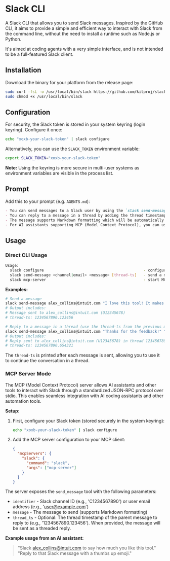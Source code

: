 # Slack CLI

A Slack CLI that allows you to send Slack messages. Inspired by the GitHub CLI, it aims to provide a simple and efficient way to interact with Slack from the command line, without the need to install a runtime such as Node.js or Python.

It's aimed at coding agents with a very simple interface, and is not intended to be a full-featured Slack client.

## Installation

Download the binary for your platform from the release page:

```bash
sudo curl -fsL -o /usr/local/bin/slack https://github.com/kitproj/slack-cli/releases/download/v0.0.10/slack_v0.0.10_linux_arm64
sudo chmod +x /usr/local/bin/slack
```

## Configuration

For security, the Slack token is stored in your system keyring (login keyring). Configure it once:

```bash
echo "xoxb-your-slack-token" | slack configure
```

Alternatively, you can use the `SLACK_TOKEN` environment variable:

```bash
export SLACK_TOKEN="xoxb-your-slack-token"
```

**Note:** Using the keyring is more secure in multi-user systems as environment variables are visible in the process list.


## Prompt

Add this to your prompt (e.g. `AGENTS.md`):

```markdown
- You can send messages to a Slack user by using the `slack send-message <channel|email> "<message>"` command.
- You can reply to a message in a thread by adding the thread timestamp as a third parameter: `slack send-message <channel|email> "<message>" <thread-ts>`.
- The message supports Markdown formatting which will be automatically converted to Slack's Mrkdwn format.
- For AI assistants supporting MCP (Model Context Protocol), you can use `slack mcp-server` to enable tool-based Slack integration.
```

## Usage

### Direct CLI Usage

```bash
Usage:
  slack configure                                            - configure Slack token (reads from stdin)
  slack send-message <channel|email> <message> [thread-ts]   - send a message (optionally reply to a thread)
  slack mcp-server                                           - start MCP server (Model Context Protocol)
```

**Examples:**
```bash
# Send a message
slack send-message alex_collins@intuit.com "I love this tool! It makes Slack integration so easy."
# Output includes:
# Message sent to alex_collins@intuit.com (U12345678)
# thread-ts: 1234567890.123456

# Reply to a message in a thread (use the thread-ts from the previous message)
slack send-message alex_collins@intuit.com "Thanks for the feedback!" "1234567890.123456"
# Output includes:
# Reply sent to alex_collins@intuit.com (U12345678) in thread 1234567890.123456
# thread-ts: 1234567890.654321
```

The `thread-ts` is printed after each message is sent, allowing you to use it to continue the conversation in a thread.

### MCP Server Mode

The MCP (Model Context Protocol) server allows AI assistants and other tools to interact with Slack through a standardized JSON-RPC protocol over stdio. This enables seamless integration with AI coding assistants and other automation tools.

**Setup:**

1. First, configure your Slack token (stored securely in the system keyring):
   ```bash
   echo "xoxb-your-slack-token" | slack configure
   ```

2. Add the MCP server configuration to your MCP client:
   ```json
   {
     "mcpServers": {
       "slack": {
         "command": "slack",
         "args": ["mcp-server"]
       }
     }
   }
   ```

The server exposes the `send_message` tool with the following parameters:
- `identifier` - Slack channel ID (e.g., 'C1234567890') or user email address (e.g., 'user@example.com')
- `message` - The message to send (supports Markdown formatting)
- `thread_ts` - Optional: The thread timestamp of the parent message to reply to (e.g., '1234567890.123456'). When provided, the message will be sent as a threaded reply.

**Example usage from an AI assistant:**
> "Slack alex_collins@intuit.com to say how much you like this tool."
> "Reply to that Slack message with a thumbs up emoji."
